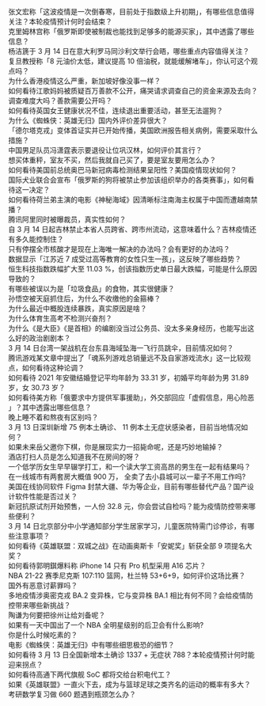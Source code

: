 张文宏称「这波疫情是一次倒春寒，目前处于指数级上升初期」，有哪些信息值得关注？本轮疫情预计何时会结束？  
克里姆林宫称「俄罗斯即使被制裁也能找到足够多的能源买家」，其中透露了哪些信息？  
杨洁篪于 3 月 14 日在意大利罗马同沙利文举行会晤，哪些重点内容值得关注？  
复旦教授称「8 元油价太低，建议提高 10 倍油税，就能缓解堵车」，你认可这个观点吗？  
为什么香港疫情这么严重，新加坡好像没事一样？  
如何看待江歌妈妈被质疑百万善款不公开，痛哭请求调查自己的资金来源及去向？调查难度大吗？善款需要公开吗？  
如何看待英国女王健康状况不佳，连续退出重要活动，甚至无法遛狗？  
为什么《蜘蛛侠：英雄无归》国内外评价差异很大？  
「德尔塔克戎」变体首证实并已开始传播，美国欧洲报告相关病例，需要采取什么措施？  
中国男足队员冯潇霆表示要退役让位巩汉林，如何评价其言行？  
想买体重秤，室友不买，然后我就自己买了，要是室友要用怎么办？  
如何看待美国前总统奥巴马新冠病毒检测结果呈阳性？美国疫情现状如何？  
国际犬业联合会宣布「俄罗斯的狗将被禁止参加该组织举办的各类赛事」，如何看待这一决定？  
如何看待荷兰弟主演的电影《神秘海域》因清晰标注南海主权属于中国而遭越南禁播？  
腾讯阿里同时被曝裁员，真实性如何？  
自 3 月 14 日起吉林禁止本省人员跨省、跨市州流动，这意味着什么？吉林疫情还有多久能控制住？  
只有停摆全市核酸才是现在上海唯一解决的办法吗？会有更好的办法吗？  
数据显示「江苏近 7 成受过高等教育的女性只生一孩」，这反映了哪些趋势？  
恒生科技指数跌幅扩大至 11.03 %，创该指数历史单日最大跌幅，可能是什么原因导致的？  
有哪些被误以为是「垃圾食品」的食物，其实很健康？  
孙悟空被天庭抓住后，为什么不收缴他的金箍棒？  
为什么最近中概股连续暴跌，真实原因是啥？  
为什么体育生高考不检测兴奋剂？  
为什么《是大臣》《是首相》的编剧没当过公务员、没太多亲身经历，也能写出这么好的政治剧剧本？  
3 月 14 日台湾一架战机在台东县海域坠海一飞行员跳伞，目前情况如何？  
腾讯游戏某文章中提出了「魂系列游戏总销量远不及自家游戏流水」这一比较观点，如何看待这种论调？  
如何看待 2021 年安徽结婚登记平均年龄为 33.31 岁，初婚平均年龄为男 31.89 岁，女 30.73 岁？  
如何看待美方称「俄要求中方提供军事援助」，外交部回应「虚假信息，用心险恶 」？其中透露出哪些信息？  
晚上睡不着和熬夜有区别吗？  
3 月 13 日深圳新增 75 例本土确诊、 11 例本土无症状感染者，目前当地情况如何？  
如果未来岳父邀你下棋，你是展现实力一招毙命呢，还是巧妙地输掉？  
酒店打扫人员是怎么知道我不在房间的呀？  
一个低学历女生早早辍学打工，和一个读大学工资高昂的男生在一起有结果吗？  
在一线城市有两套房大概值 900 万， 全卖了去小县城可以一辈子不用工作吗?  
美国在线协同软件 Figma 封禁大疆、华为等企业，目前有哪些替代产品？国产设计软件性能是否过关？  
新冠抗原试剂开始预售，一人份 32.8 元，你会尝试自检吗？能为疫情防控带来哪些便利？  
3 月 14 日北京部分中小学通知部分学生居家学习，儿童医院特需门诊停诊，有哪些注意事项？  
如何看待《英雄联盟：双城之战》在动画奥斯卡「安妮奖」斩获全部 9 项提名大奖？  
如何看待郭明錤爆料称 iPhone 14 只有 Pro 机型采用 A16 芯片？  
NBA 21-22 赛季尼克斯 107:110 篮网，杜兰特 53+6+9，如何评价这场比赛？  
国外有恶意讨薪罪吗？  
多地疫情涉奥密克戎 BA.2 变异株，它与变异株 BA.1 相比有何不同？会给疫情防控带来哪些新挑战？  
陶谦为何要把徐州让给刘备呢？  
如果有一天中国出了一个 NBA 全明星级别的后卫会有什么影响?  
你是什么时候吃素的？  
电影《蜘蛛侠：英雄无归》中有哪些细思极恐的细节？  
如何看待 3 月 13 日全国新增本土确诊 1337 + 无症状 788？本轮疫情预计何时能迎来拐点？  
如何看待高通下两代旗舰 SoC 都将交给台积电代工？  
如果《英雄联盟》一直火下去，成为与篮球足球之类齐名的运动的概率有多大？  
考研数学复习做 660 题遇到瓶颈怎么办？  
